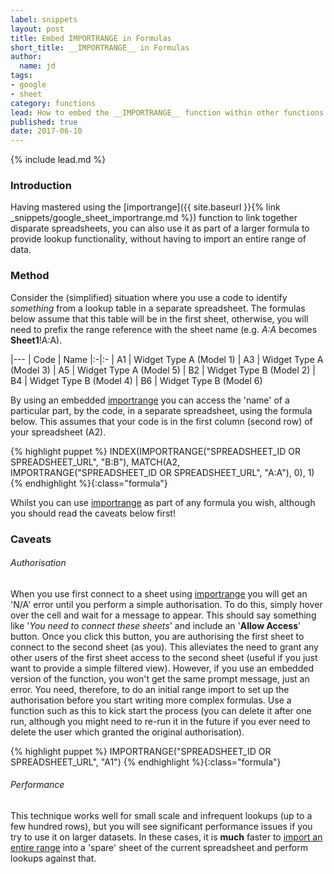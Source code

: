 ```yaml
---
label: snippets
layout: post
title: Embed IMPORTRANGE in Formulas
short_title: __IMPORTRANGE__ in Formulas
author:
  name: jd
tags:
- google
- sheet
category: functions
lead: How to embed the __IMPORTRANGE__ function within other functions in Google Sheets.
published: true
date: 2017-06-10
---
```

{% include lead.md %}

### Introduction

Having mastered using the [importrange]({{ site.baseurl }}{% link _snippets/google_sheet_importrange.md %}) function to link together disparate spreadsheets, you can also use it as part of a larger formula to provide lookup functionality, without having to import an entire range of data.

### Method

Consider the (simplified) situation where you use a code to identify _something_ from a lookup table in a separate spreadsheet. The formulas below assume that this table will be in the first sheet, otherwise, you will need to prefix the range reference with the sheet name (e.g. _A:A_ becomes __Sheet1__!A:A).

|---
| Code | Name
|:-|:-
| A1 | Widget Type A (Model 1)
| A3 | Widget Type A (Model 3)
| A5 | Widget Type A (Model 5)
| B2 | Widget Type B (Model 2)
| B4 | Widget Type B (Model 4)
| B6 | Widget Type B (Model 6)

By using an embedded [importrange][1] you can access the 'name' of a particular part, by the code, in a separate spreadsheet, using the formula below. This assumes that your code is in the first column (second row) of your spreadsheet (A2).

{% highlight puppet %}
INDEX(IMPORTRANGE("SPREADSHEET_ID OR SPREADSHEET_URL", "B:B"), MATCH(A2, IMPORTRANGE("SPREADSHEET_ID OR SPREADSHEET_URL", "A:A"), 0), 1)
{% endhighlight %}{:class="formula"}

Whilst you can use [importrange][1] as part of any formula you wish, although you should read the caveats below first!

### Caveats

###### Authorisation

When you use first connect to a sheet using [importrange][1] you will get an 'N/A' error until you perform a simple authorisation. To do this, simply hover over the cell and wait for a message to appear. This should say something like '_You need to connect these sheets_' and include an '__Allow Access__' button. Once you click this button, you are authorising the first sheet to connect to the second sheet (as you). This alleviates the need to grant any other users of the first sheet access to the second sheet (useful if you just want to provide a simple filtered view). However, if you use an embedded version of the function, you won't get the same prompt message, just an error. You need, therefore, to do an initial range import to set up the authorisation before you start writing more complex formulas. Use a function such as this to kick start the process (you can delete it after one run, although you might need to re-run it in the future if you ever need to delete the user which granted the original authorisation).

{% highlight puppet %}
IMPORTRANGE("SPREADSHEET_ID OR SPREADSHEET_URL", "A1")
{% endhighlight %}{:class="formula"}

###### Performance

This technique works well for small scale and infrequent lookups (up to a few hundred rows), but you will see significant performance issues if you try to use it on larger datasets. In these cases, it is __much__ faster to [import an entire range][1] into a 'spare' sheet of the current spreadsheet and perform lookups against that.

[1]: https://support.google.com/docs/answer/3093340 "How to use the IMPORTRANGE function"